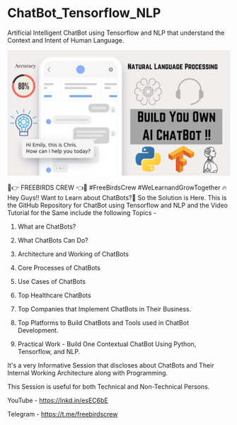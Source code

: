 # ChatBot_Tensorflow_NLP
Artificial Intelligent ChatBot using Tensorflow and NLP that understand the Context and Intent of Human Language.

![Screenshot](chatbot.png)

💯👉 FREEBIRDS CREW 👈🤖
#FreeBirdsCrew #WeLearnandGrowTogether
🔥Hey Guys!! Want to Learn about ChatBots?🤖 So the Solution is Here.
This is the GitHub Repository for ChatBot using Tensorflow and NLP and the Video Tutorial for the Same include the following Topics -

1. What are ChatBots?

2. What ChatBots Can Do?

3. Architecture and Working of ChatBots

4. Core Processes of ChatBots

5. Use Cases of ChatBots

6. Top Healthcare ChatBots

7. Top Companies that Implement ChatBots in Their Business.

8. Top Platforms to Build ChatBots and Tools used in ChatBot Development.

9. Practical Work - Build One Contextual ChatBot Using Python, Tensorflow, and NLP.

It's a very Informative Session that discloses about ChatBots and Their Internal Working Architecture along with Programming.

This Session is useful for both Technical and Non-Technical Persons.

YouTube - https://lnkd.in/esEC6bE

Telegram - https://t.me/freebirdscrew
